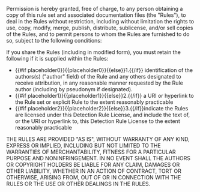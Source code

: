 Permission is hereby granted, free of charge, to any person obtaining a copy of this rule set and associated documentation files (the &quot;Rules&quot;), to deal in the Rules without restriction, including without limitation the rights to use, copy, modify, merge, publish, distribute, sublicense, and/or sell copies of the Rules, and to permit persons to whom the Rules are furnished to do so, subject to the following conditions:

If you share the Rules (including in modified form), you must retain the following if it is supplied within the Rules:

* {{#if placeholder0}}{{placeholder0}}{{else}}1.{{/if}} identification of the authors(s) (&quot;author&quot; field) of the Rule and any others designated to receive attribution, in any reasonable manner requested by the Rule author (including by pseudonym if designated).
* {{#if placeholder1}}{{placeholder1}}{{else}}2.{{/if}} a URI or hyperlink to the Rule set or explicit Rule to the extent reasonably practicable
* {{#if placeholder2}}{{placeholder2}}{{else}}3.{{/if}}indicate the Rules are licensed under this Detection Rule License, and include the text of, or the URI or hyperlink to, this Detection Rule License to the extent reasonably practicable

THE RULES ARE PROVIDED &quot;AS IS&quot;, WITHOUT WARRANTY OF ANY KIND, EXPRESS OR IMPLIED, INCLUDING BUT NOT LIMITED TO THE WARRANTIES OF MERCHANTABILITY, FITNESS FOR A PARTICULAR PURPOSE AND NONINFRINGEMENT. IN NO EVENT SHALL THE AUTHORS OR COPYRIGHT HOLDERS BE LIABLE FOR ANY CLAIM, DAMAGES OR OTHER LIABILITY, WHETHER IN AN ACTION OF CONTRACT, TORT OR OTHERWISE, ARISING FROM, OUT OF OR IN CONNECTION WITH THE RULES OR THE USE OR OTHER DEALINGS IN THE RULES.